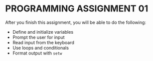 # PROGRAMMING ASSIGNMENT 01
After you finish this assignment, you will be able to do the following:
* Define and initialize variables
* Prompt the user for input
* Read input from the keyboard
* Use loops and conditionals
* Format output with `setw`

